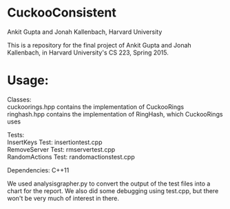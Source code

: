 # CuckooConsistent
Ankit Gupta and Jonah Kallenbach, Harvard University

This is a repository for the final project of Ankit Gupta and Jonah Kallenbach, in Harvard University's CS 223, Spring 2015. 

# Usage:

Classes:  
cuckoorings.hpp contains the implementation of CuckooRings  
ringhash.hpp contains the implementation of RingHash, which CuckooRings uses  

Tests:  
InsertKeys Test: insertiontest.cpp  
RemoveServer Test: rmservertest.cpp  
RandomActions Test: randomactionstest.cpp  

Dependencies:
C++11

We used analysisgrapher.py to convert the output of the test files into a chart for the report. We also did some debugging using test.cpp, but there won't be very much of interest in there.

